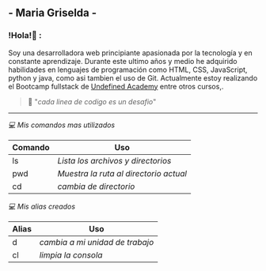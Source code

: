 ## - Maria Griselda  - 

### !Hola!:wave: :
Soy una desarrolladora web principiante apasionada por la tecnología y en constante aprendizaje. Durante este ultimo  años y medio he adquirido habilidades en lenguajes de programación como HTML, CSS, JavaScript, python y java, como asi tambien el uso de Git. 
Actualmente estoy realizando el Bootcamp fullstack de [Undefined Academy](https://undefined.academy/) entre otros cursos,.

> :thought_balloon: "_cada linea de codigo es un desafio_"

---

*:computer: Mis comandos mas utilizados*

| Comando |                Uso                         |
| --------| -------------------------------------------|
|   ls    | _Lista los archivos y directorios_         |
|   pwd   | _Muestra la ruta al directorio actual_     |
|   cd    | _cambia de directorio_                     |


*:computer: Mis alias creados*

| Alias |               Uso                | 
| ------| ---------------------------------|
|   d   | _cambia a mi unidad de trabajo_  |
|  cl   |     _limpia la consola_          |

<!--
**googlerax/googlerax** is a ✨ _special_ ✨ repository because its `README.md` (this file) appears on your GitHub profile.

Here are some ideas to get you started:

- 🔭 I’m currently working on ...
- 🌱 I’m currently learning ...
- 👯 I’m looking to collaborate on ...
- 🤔 I’m looking for help with ...
- 💬 Ask me about ...
- 📫 How to reach me: ...
- 😄 Pronouns: ...
- ⚡ Fun fact: ...
-->
